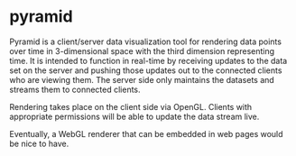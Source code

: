 # pyramid

Pyramid is a client/server data visualization tool for rendering data points over time in 3-dimensional space with the third dimension representing time. It is intended to function in real-time by receiving updates to the data set on the server and pushing those updates out to the connected clients who are viewing them. The server side only maintains the datasets and streams them to connected clients.

Rendering takes place on the client side via OpenGL. Clients with appropriate permissions will be able to update the data stream live.

Eventually, a WebGL renderer that can be embedded in web pages would be nice to have.
